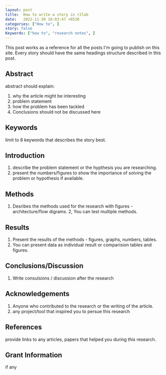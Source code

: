 ```yaml
---
layout: post
title:  How to write a story in r2lab
date:   2022-11-30 18:03:47 +0530
categories: ["How to", ]
story: false
Keywords: ["how to", "research notes", ]
---
```


This post works as a reference for all the posts I'm going to publish on this site. Every story should have the same headings structure described in this post.

## Abstract 
abstract should explain: 
1. why the article might be interesting
2. problem statement 
3. how the problem has been tackled
4. Conclusions should not be discussed here

## Keywords
limit to 8 keywords that describes the story best.

## Introduction
1. describe the  problem statement or the hypthesis you are researching.
2. present the numbers/figures to show the importance of solving the problem or hypothesis if available.

## Methods
1. Desribes the methods used for the research with figures - architecture/flow digrams.
2, You can test multiple methods.

## Results
1. Present the results of the methods - figures, graphs, numbers, tables.
2. You can present data as individual result or comparision tables and figures. 

## Conclusions/Discussion
1. Write consulsions / discussion after the research 

## Acknowledgements
1. Anyone who contributed to the research or the writing of
the article.
2. any project/tool that inspired you to persue this research

## References
provide links to any articles, papers that helped you during this research. 

## Grant Information
if any 